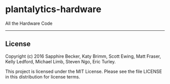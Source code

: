 # plantalytics-hardware

All the Hardware Code

------------------------------------------------------------------------------------------------
## License

Copyright (c) 2016 Sapphire Becker, Katy Brimm, Scott Ewing, Matt Fraser, Kelly Ledford, Michael Limb, Steven Ngo, Eric Turley.

This project is licensed under the MIT License. Please see the file LICENSE in this distribution for license terms.
